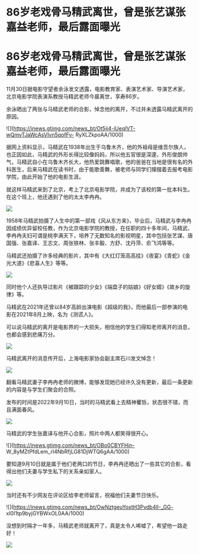 # 86岁老戏骨马精武离世，曾是张艺谋张嘉益老师，最后露面曝光

# 86岁老戏骨马精武离世，曾是张艺谋张嘉益老师，最后露面曝光

11月30日据电影守望者余泳发文透露，电影教育家、表演艺术家、导演艺术家，北京电影学院表演系教授马精武老师今晨离世，享寿86岁。

余泳晒出了两张与马精武老师的合影，悼念他的离开，不过并未透露马精武离开的原因。

![](https://inews.gtimg.com/news_bt/Ot5ji4-iUeqIVT-wQmvTJaWcAsVIvn5qofFy-
RyXLZkpoAA/1000)

据网上资料显示，马精武在1938年出生于乌鲁木齐，他的外祖母是维吾尔族人，也正因如此，马精武的外形长得比较像妈妈，所以他五官很是深邃，外形俊朗帅气，马精武自小在乌鲁木齐长大，他热爱跳舞唱歌，他的爸爸在当地是很有名的外科医生，后来马精武在读书时，由于能歌善舞，被老师与同学们撺掇着去报考电影学院，由此开始了他的电影生涯。

就这样马精武来到了北京，考上了北京电影学院，并成为了该校的第一批本科生。在这个班上，他还遇到了他的太太李冉冉。

![](https://inews.gtimg.com/news_bt/O46891r6zdC4UoR5UP89t1xAlCMkyRbC4_EQS-K8pFDzAAA/1000)

1958年马精武拍摄了人生中的第一部戏《风从东方来》，毕业后，马精武与李冉冉因成绩优异留校任教，作为北京电影学院的教授，在任职的四十多年间，马精武、李冉冉夫妇可谓是桃李满天下，培养了无数知名的影视明星，其中包括张艺谋、唐国强、张嘉译、王志文、周张铁林、张丰毅、方舒、沈丹萍、俞飞鸿等等。

马精武还拍摄了许多经典的影片，其中有《大红灯笼高高挂》《夜宴》《青蛇》《金光大道》《悲喜人生》等等。

![](https://inews.gtimg.com/news_bt/OKNIU2AZSol4BDPT0fsjBWc8YsasS7qoVTa4IWULAGGtgAA/1000)

同时他个人还执导过影片《被跟踪的少女》《端盘子的姑娘》《好女婿》《故乡的旋律》等。

马精武在2021年还曾以84岁高龄出演电影《超级的我》，而他最后一部参演的电影在2021年8月上映，名为《测谎人》。

可以说马精武的离开是电影界的一大损失，相信他的学生们得知老师离开的消息，也都会感到悲痛万分。

![](https://inews.gtimg.com/news_bt/ODdE7oxBiSjNWQbenubEkX6X-UGHerEQLNY8zDSWwbzDcAA/1000)

马精武离开的消息传开后，上海电影家协会副主席石川发文悼念！

![](https://inews.gtimg.com/news_bt/O4YHaaIljHeC9m3tQ7H37jqFONfpOF9aUYSnSuufix5aEAA/1000)

翻看马精武妻子李冉冉老师的微博，能够发现她已经许久没有更新，最后一条更新的内容是与学生们聚会的合照。

发布的时间是2022年9月10日，当时的马精武看上去精神矍铄，状态很不错，而且满面春风。

![](https://inews.gtimg.com/news_bt/OSAWXlWV1BtgjY-X8u9tibCpBEx2C3QQyQExXszg_OsYwAA/1000)

马精武的学生张嘉译与他开心合影，照片中两人都笑得很开心。

![](https://inews.gtimg.com/news_bt/OBo0CBYFHin-
W_8yMZtPfdLem_rI4NbRfjLG81DjWTQ6gAA/1000)

要知道9月10日就是属于他们老两口的节日，李冉冉还晒出了一些其它的合影，看得出他们夫妻与学生私下的关系亲如家人。

![](https://inews.gtimg.com/news_bt/OxO7rkLZtAJfdQNAf31KSShse0S0JV3c3qUkVcHF2-oy0AA/1000)

当时还有不少网友在评论区给李老师留言，祝福他们夫妻节日快乐。

![](https://inews.gtimg.com/news_bt/OwNztgeuYoxtH3Pvdb4lI-_GG-
xl0I1tp9byjGYBWxOL0AA/1000)

没想到时隔才一年多，马精武老师就离开了，真是太令人唏嘘了，希望他一路走好！

![](https://inews.gtimg.com/news_bt/OnhIzOkXSw1nIF074LCSMKWaXoP7F06iMttYlT28CQApIAA/1000)

